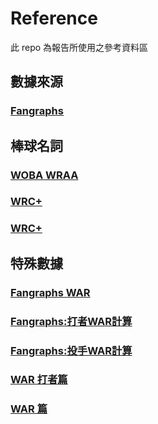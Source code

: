 # Reference

此 repo 為報告所使用之參考資料區

## 數據來源

### [Fangraphs](https://www.fangraphs.com/leaders.aspx?pos=all&stats=pit&lg=all&qual=0&type=8&season=2019&month=0&season1=2019&ind=0&team=0,ts&rost=0&age=14,58&filter=&players=0&startdate=&enddate=)


## 棒球名詞

### [WOBA WRAA](https://peavy.pixnet.net/blog/post/43344937-%E3%80%90xavier%E6%A3%92%E7%90%83%E6%95%99%E5%AE%A4%E3%80%91%E6%89%93%E8%80%85%E9%80%B2%E9%9A%8E%E6%95%B8%E6%93%9A%E7%AF%87%28%E4%B8%80%29%EF%BC%9A-woba)

### [WRC+](https://www.sportsv.net/articles/6596?page=2#article_top)

### [WRC+](https://www.sportsv.net/articles/286)

## 特殊數據

### [Fangraphs WAR](https://library.fangraphs.com/misc/war/)

### [Fangraphs:打者WAR計算](https://library.fangraphs.com/war/war-position-players/)

### [Fangraphs:投手WAR計算](https://library.fangraphs.com/war/calculating-war-pitchers/)

### [WAR 打者篇](https://www.sportsv.net/articles/714?page=5)

### [WAR 篇](https://www.sportsv.net/articles/711?page=3)
